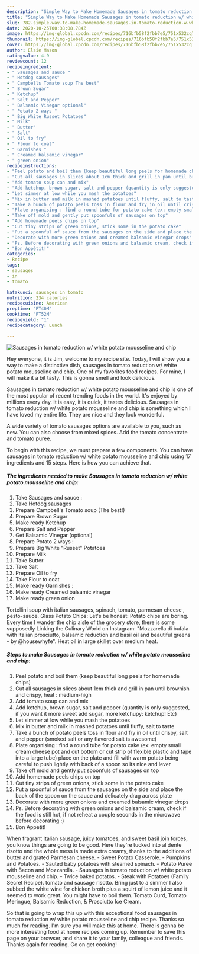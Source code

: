 ```yaml
---
description: "Simple Way to Make Homemade Sausages in tomato reduction w/ white potato mousseline and chip"
title: "Simple Way to Make Homemade Sausages in tomato reduction w/ white potato mousseline and chip"
slug: 782-simple-way-to-make-homemade-sausages-in-tomato-reduction-w-white-potato-mousseline-and-chip
date: 2020-10-25T00:38:08.784Z
image: https://img-global.cpcdn.com/recipes/716bfb58f2fbb7e5/751x532cq70/sausages-in-tomato-reduction-w-white-potato-mousseline-and-chip-recipe-main-photo.jpg
thumbnail: https://img-global.cpcdn.com/recipes/716bfb58f2fbb7e5/751x532cq70/sausages-in-tomato-reduction-w-white-potato-mousseline-and-chip-recipe-main-photo.jpg
cover: https://img-global.cpcdn.com/recipes/716bfb58f2fbb7e5/751x532cq70/sausages-in-tomato-reduction-w-white-potato-mousseline-and-chip-recipe-main-photo.jpg
author: Elsie Mason
ratingvalue: 4.9
reviewcount: 12
recipeingredient:
- " Sausages and sauce "
- " Hotdog sausages"
- " Campbells Tomato soup The best"
- " Brown Sugar"
- " Ketchup"
- " Salt and Pepper"
- " Balsamic Vinegar optional"
- " Potato 2 ways "
- " Big White Russet Potatoes"
- " Milk"
- " Butter"
- " Salt"
- " Oil to fry"
- " Flour to coat"
- " Garnishes "
- " Creamed balsamic vinegar"
- " green onion"
recipeinstructions:
- "Peel potato and boil them (keep beautiful long peels for homemade chips)"
- "Cut all sausages in slices about 1cm thick and grill in pan until brownish and crispy, heat : medium-high"
- "Add tomato soup can and mix"
- "Add ketchup, brown sugar, salt and pepper (quantity is only suggested, if you want it more sweet add sugar, more ketchupy: ketchup! Etc)"
- "Let simmer at low while you mash the potatoes"
- "Mix in butter and milk in mashed potatoes until fluffy, salt to taste"
- "Take a bunch of potato peels toss in flour and fry in oil until crispy, salt and pepper (smoked salt or any flavored salt is awesome)"
- "Plate organising : find a round tube for potato cake (ex: empty small cream cheese pot and cut bottom or cut strip of flexible plastic and tape into a large tube) place on the plate and fill with warm potato being careful to push lightly with back of a spoon so its nice and lever"
- "Take off mold and gently put spoonfuls of sausages on top"
- "Add homemade peels chips on top"
- "Cut tiny strips of green onions, stick some in the potato cake"
- "Put a spoonful of sauce from the sausages on the side and place the back of the spoon on the sauce and delicately drag across plate"
- "Decorate with more green onions and creamed balsamic vinegar drops"
- "Ps. Before decorating with green onions and balsamic cream, check if the food is still hot, if not reheat a couple seconds in the microwave before decorating :)"
- "Bon Appétit!"
categories:
- Recipe
tags:
- sausages
- in
- tomato

katakunci: sausages in tomato 
nutrition: 234 calories
recipecuisine: American
preptime: "PT40M"
cooktime: "PT52M"
recipeyield: "1"
recipecategory: Lunch

---
```



![Sausages in tomato reduction w/ white potato mousseline and chip](https://img-global.cpcdn.com/recipes/716bfb58f2fbb7e5/751x532cq70/sausages-in-tomato-reduction-w-white-potato-mousseline-and-chip-recipe-main-photo.jpg)

Hey everyone, it is Jim, welcome to my recipe site. Today, I will show you a way to make a distinctive dish, sausages in tomato reduction w/ white potato mousseline and chip. One of my favorites food recipes. For mine, I will make it a bit tasty. This is gonna smell and look delicious.

Sausages in tomato reduction w/ white potato mousseline and chip is one of the most popular of recent trending foods in the world. It's enjoyed by millions every day. It is easy, it is quick, it tastes delicious. Sausages in tomato reduction w/ white potato mousseline and chip is something which I have loved my entire life. They are nice and they look wonderful.

A wide variety of tomato sausages options are available to you, such as new. You can also choose from mixed spices. Add the tomato concentrate and tomato puree.


To begin with this recipe, we must prepare a few components. You can have sausages in tomato reduction w/ white potato mousseline and chip using 17 ingredients and 15 steps. Here is how you can achieve that.

<!--inarticleads1-->

##### The ingredients needed to make Sausages in tomato reduction w/ white potato mousseline and chip:

1. Take  Sausages and sauce :
1. Take  Hotdog sausages
1. Prepare  Campbell&#39;s Tomato soup (The best!)
1. Prepare  Brown Sugar
1. Make ready  Ketchup
1. Prepare  Salt and Pepper
1. Get  Balsamic Vinegar (optional)
1. Prepare  Potato 2 ways :
1. Prepare  Big White &#34;Russet&#34; Potatoes
1. Prepare  Milk
1. Take  Butter
1. Take  Salt
1. Prepare  Oil to fry
1. Take  Flour to coat
1. Make ready  Garnishes :
1. Make ready  Creamed balsamic vinegar
1. Make ready  green onion


Tortellini soup with italian sausages, spinach, tomato, parmesan cheese , pesto-sauce. Glass Potato Chips: Let&#39;s be honest: Potato chips are boring. Every time I wander the chip aisle of the grocery store, there is some supposedly Linking the Culinary World on Instagram: &#34;Mozzarella di bufala with Italian prosciutto, balsamic reduction and basil oil and beautiful greens - by @housewhyfe&#34;. Heat oil in large skillet over medium heat. 

<!--inarticleads2-->

##### Steps to make Sausages in tomato reduction w/ white potato mousseline and chip:

1. Peel potato and boil them (keep beautiful long peels for homemade chips)
1. Cut all sausages in slices about 1cm thick and grill in pan until brownish and crispy, heat : medium-high
1. Add tomato soup can and mix
1. Add ketchup, brown sugar, salt and pepper (quantity is only suggested, if you want it more sweet add sugar, more ketchupy: ketchup! Etc)
1. Let simmer at low while you mash the potatoes
1. Mix in butter and milk in mashed potatoes until fluffy, salt to taste
1. Take a bunch of potato peels toss in flour and fry in oil until crispy, salt and pepper (smoked salt or any flavored salt is awesome)
1. Plate organising : find a round tube for potato cake (ex: empty small cream cheese pot and cut bottom or cut strip of flexible plastic and tape into a large tube) place on the plate and fill with warm potato being careful to push lightly with back of a spoon so its nice and lever
1. Take off mold and gently put spoonfuls of sausages on top
1. Add homemade peels chips on top
1. Cut tiny strips of green onions, stick some in the potato cake
1. Put a spoonful of sauce from the sausages on the side and place the back of the spoon on the sauce and delicately drag across plate
1. Decorate with more green onions and creamed balsamic vinegar drops
1. Ps. Before decorating with green onions and balsamic cream, check if the food is still hot, if not reheat a couple seconds in the microwave before decorating :)
1. Bon Appétit!


When fragrant Italian sausage, juicy tomatoes, and sweet basil join forces, you know things are going to be good. Here they&#39;re tucked into al dente risotto and the whole mess is made extra creamy, thanks to the additions of butter and grated Parmesan cheese. - Sweet Potato Casserole. - Pumpkins and Potatoes. - Sauted baby potatoes with steamed spinach. - Potato Puree with Bacon and Mozzarella. - Sausages in tomato reduction w/ white potato mousseline and chip. - Twice baked potatos. - Steak with Potatoes (Family Secret Recipe). tomato and sausage risotto. Bring just to a simmer I also subbed the white wine for chicken broth plus a squirt of lemon juice and it seemed to work great. You might have to boil them. Tomato Curd, Tomato Meringue, Balsamic Reduction, &amp; Prosciutto Ice Cream. 

So that is going to wrap this up with this exceptional food sausages in tomato reduction w/ white potato mousseline and chip recipe. Thanks so much for reading. I'm sure you will make this at home. There is gonna be more interesting food at home recipes coming up. Remember to save this page on your browser, and share it to your family, colleague and friends. Thanks again for reading. Go on get cooking!
